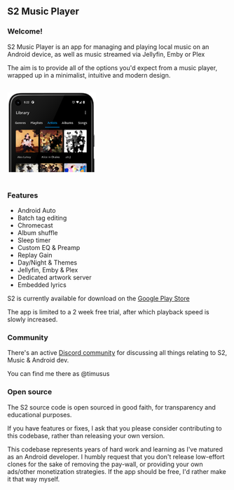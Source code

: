 ## S2 Music Player

### Welcome!

S2 Music Player is an app for managing and playing local music on an Android device, as well as music streamed via Jellyfin, Emby or Plex

The aim is to provide all of the options you'd expect from a music player, wrapped up in a minimalist, intuitive and modern design.

<br/>
<img src="assets/s2_hero_image.png" width="40%"/>
<br/>
<br/>

### Features

- Android Auto
- Batch tag editing
- Chromecast
- Album shuffle
- Sleep timer
- Custom EQ & Preamp
- Replay Gain
- Day/Night & Themes
- Jellyfin, Emby & Plex
- Dedicated artwork server
- Embedded lyrics

S2 is currently available for download on the [Google Play Store](https://play.google.com/store/apps/details?id=com.simplecityapps.shuttle)

The app is limited to a 2 week free trial, after which playback speed is slowly increased.

### Community

There's an active [Discord community](https://discord.gg/ESyjVgTBWa) for discussing all things relating to S2, Music & Android dev.

You can find me there as @timusus

### Open source

The S2 source code is open sourced in good faith, for transparency and educational purposes.

If you have features or fixes, I ask that you please consider contributing to this codebase, rather than releasing your own version.

This codebase represents years of hard work and learning as I've matured as an Android developer. I humbly request that you don't release low-effort clones for the sake of removing the pay-wall, or
providing your own ads/other monetization strategies. If the app should be free, I'd rather make it that way myself.

